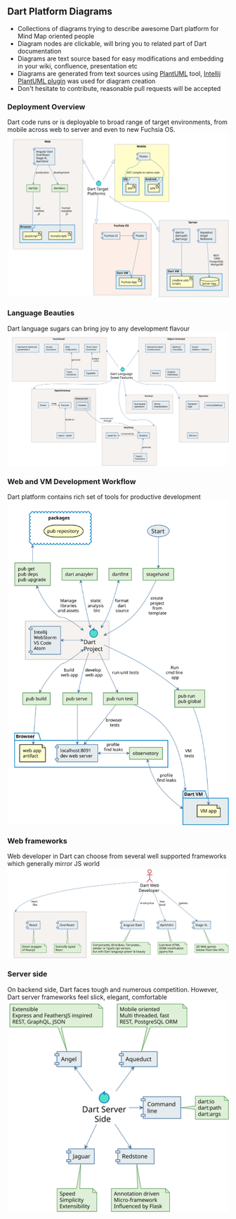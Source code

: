 ## Dart Platform Diagrams
 * Collections of diagrams trying to describe awesome Dart platform for Mind Map oriented people
 * Diagram nodes are clickable, will bring you to related part of Dart documentation 
 * Diagrams are text source based for easy modifications and embedding in your wiki, confluence, presentation etc 
 * Diagrams are generated from text sources using [PlantUML](http://plantuml.com) tool, [Intellij PlantUML plugin](https://plugins.jetbrains.com/plugin/7017-plantuml-integration) was used for diagram creation
 * Don't hesitate to contribute, reasonable pull requests will be accepted

### Deployment Overview
Dart code runs or is deployable to broad range of target environments, from mobile across web to server and even 
to new Fuchsia OS.
![Deployment](/images/run-and-deploy.svg)

### Language Beauties
Dart language sugars can bring joy to any development flavour
![Language beauties](images/language-features.svg)

### Web and VM Development Workflow
Dart platform contains rich set of tools for productive development
![Development workflow](images/development-workflow.svg)

### Web frameworks
Web developer in Dart can choose from several well supported frameworks which generally mirror JS world
![Web frameworks](images/web-frameworks.svg)

### Server side
On backend side, Dart faces tough and numerous competition. However, Dart server frameworks feel slick, elegant, comfortable
![Server_side](images/server-frameworks.svg)